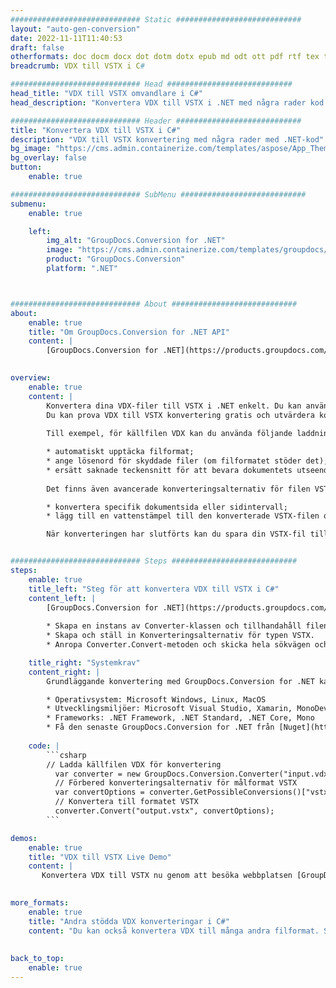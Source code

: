 ```yaml
---
############################# Static ############################
layout: "auto-gen-conversion"
date: 2022-11-11T11:40:53
draft: false
otherformats: doc docm docx dot dotm dotx epub md odt ott pdf rtf tex txt vdx vsdm vsdx vssm vssx vstm vstx vsx vtx xps
breadcrumb: VDX till VSTX i C#

############################# Head ############################
head_title: "VDX till VSTX omvandlare i C#"
head_description: "Konvertera VDX till VSTX i .NET med några rader kod. Använd GroupDocs Document Conversion API för att konvertera över 160 filformat."

############################# Header ############################
title: "Konvertera VDX till VSTX i C#"
description: "VDX till VSTX konvertering med några rader med .NET-kod"
bg_image: "https://cms.admin.containerize.com/templates/aspose/App_Themes/V3/images/bg/header1.png"
bg_overlay: false
button:
    enable: true

############################# SubMenu ############################
submenu:
    enable: true

    left:
        img_alt: "GroupDocs.Conversion for .NET"
        image: "https://cms.admin.containerize.com/templates/groupdocs/images/product-logos/90x90-noborder/groupdocs-conversion-net.png"
        product: "GroupDocs.Conversion"
        platform: ".NET"



############################# About ############################
about:
    enable: true
    title: "Om GroupDocs.Conversion for .NET API"
    content: |
        [GroupDocs.Conversion for .NET](https://products.groupdocs.com/conversion/net/) kan användas för att konvertera Microsoft Word, Excel, PowerPoint, PDF, Visio och andra format. GroupDocs.Conversion är ett fristående API som är lämpligt för back-end och interna system där hög prestanda krävs. Det beror inte på någon programvara som Microsoft eller Open Office.
    

overview:
    enable: true
    content: |
        Konvertera dina VDX-filer till VSTX i .NET enkelt. Du kan använda bara ett par C# kodrader i valfri plattform som du vill, som - Windows, Linux, macOS.
        Du kan prova VDX till VSTX konvertering gratis och utvärdera konverteringsresultatens kvalitet. Tillsammans med enkla filkonverteringsscenarier kan du prova mer avancerade alternativ för att ladda källfilen VDX och för att spara resultatet VSTX. 
        
        Till exempel, för källfilen VDX kan du använda följande laddningsalternativ:

        * automatiskt upptäcka filformat;
        * ange lösenord för skyddade filer (om filformatet stöder det);
        * ersätt saknade teckensnitt för att bevara dokumentets utseende.
        
        Det finns även avancerade konverteringsalternativ för filen VSTX:

        * konvertera specifik dokumentsida eller sidintervall;
        * lägg till en vattenstämpel till den konverterade VSTX-filen och många fler.

        När konverteringen har slutförts kan du spara din VSTX-fil till den lokala filsökvägen eller någon tredje parts lagring som FTP, Amazon S3, Google Drive, Dropbox etc. Observera - för att konvertera VDX till {{ TO}} det finns inget behov av någon ytterligare programvara installerad - som MS Office, Open Office, Adobe Acrobat Reader etc.


############################# Steps ############################
steps:
    enable: true
    title_left: "Steg för att konvertera VDX till VSTX i C#"
    content_left: |
        [GroupDocs.Conversion for .NET](https://products.groupdocs.com/conversion/net/) gör det enkelt för utvecklare att konvertera en VDX-fil till VSTX med några rader kod.
        
        * Skapa en instans av Converter-klassen och tillhandahåll filen VDX med den fullständiga sökvägen
        * Skapa och ställ in Konverteringsalternativ för typen VSTX.
        * Anropa Converter.Convert-metoden och skicka hela sökvägen och formatet (VSTX) som en parameter

    title_right: "Systemkrav"
    content_right: |
        Grundläggande konvertering med GroupDocs.Conversion for .NET kan göras med bara några enkla steg. Våra API:er stöds på alla större plattformar och operativsystem. Innan du kör koden nedan, se till att du har följande förutsättningar installerade på ditt system.

        * Operativsystem: Microsoft Windows, Linux, MacOS
        * Utvecklingsmiljöer: Microsoft Visual Studio, Xamarin, MonoDevelop
        * Frameworks: .NET Framework, .NET Standard, .NET Core, Mono
        * Få den senaste GroupDocs.Conversion for .NET från [Nuget](https://www.nuget.org/packages/groupdocs.conversion)
         
    code: |
        ```csharp    
        // Ladda källfilen VDX för konvertering
          var converter = new GroupDocs.Conversion.Converter("input.vdx");
          // Förbered konverteringsalternativ för målformat VSTX
          var convertOptions = converter.GetPossibleConversions()["vstx"].ConvertOptions;
          // Konvertera till formatet VSTX
          converter.Convert("output.vstx", convertOptions);
        ```

demos:
    enable: true
    title: "VDX till VSTX Live Demo"
    content: |
       Konvertera VDX till VSTX nu genom att besöka webbplatsen [GroupDocs.Conversion App](https://products.groupdocs.app/conversion/family). Onlinedemo har följande fördelar
          

more_formats:
    enable: true
    title: "Andra stödda VDX konverteringar i C#"
    content: "Du kan också konvertera VDX till många andra filformat. Se listan nedan."
       
       
back_to_top:
    enable: true
---
```

